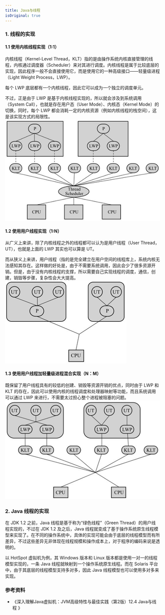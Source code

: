 ```yaml
---
title: Java与线程
isOriginal: true
---
```


### 1. 线程的实现

#### 1.1 使用内核线程实现（1:1）
内核线程（Kernel-Level Thread，KLT）指的是由操作系统内核直接管理的线程，内核通过调度器（Scheduler）来对其进行调度。内核线程是属于比较底层的实现，因此程序一般不会直接使用它，而是使用它的一种高级接口——轻量级进程（Light Weight Process，LWP）。

每个 LWP 底层都有一个内核线程，因此它可以成为一个独立的调度单元。

不过，正是由于 LWP 是基于内核线程实现的，所以就会涉及到系统调用（System Call），也就是存在用户态（User Mode）、内核态（Kernel Mode）的切换，同时，每个 LWP 都会消耗一定的内核资源（例如内核线程的栈空间），这是该实现方式的局限性。
![轻量级进程与内核线程之间1∶1的关系](./assets/lwp.png "轻量级进程与内核线程之间1∶1的关系")

#### 1.2 使用用户线程实现（1:N）
从广义上来讲，除了内核线程之外的线程都可以认为是用户线程（User Thread，UT），也就是上面的 LWP 其实也可以算是 UT。

而从狭义上来讲，用户线程（指的是完全建立在用户空间的线程库上，系统内核无法感知其存在。这样做的好处是，由于不需要系统调用，因此会少了很多资源开销。但是，由于没有内核线程的支撑，所以需要自己实现线程的调度，通信，创建，销毁等步骤，复杂性会大大提高。
![进程与用户线程之间1∶N的关系](./assets/ut.png "进程与用户线程之间1∶N的关系")

#### 1.3 使用用户线程加轻量级进程混合实现（N：M）
既保留了用户线程具有的较低的创建、销毁等资源开销的优点，同时由于 LWP 和 KLT 的存在，因此可以使用内核的线程调度和处理器映射等功能，而且系统调用可以通过 LWP 来进行，不需要太过担心整个进程被阻塞的问题。
![用户线程与轻量级进程之间N∶M的关系](./assets/ut-and-lwp.png "用户线程与轻量级进程之间N∶M的关系")

### 2. Java 线程的实现
在 JDK 1.2 之前，Java 线程是基于称为“绿色线程”（Green Thread）的用户线程实现的，不过在 JDK 1.2 及之后，Java 线程就变成了基于操作系统原生线程模型来实现了。在不同的操作系统中，具体的实现可能会由于底层的线程模型而有所差异，不过这些差异无非体现在线程规模和操作成本上，对于程序的编码来说是透明的。

以 HotSpot 虚拟机为例，其 Windows 版本和 Linux 版本都是使用一对一的线程模型实现的，一条 Java 线程就映射到一个操作系统原生线程。而在 Solaris 平台中，由于其底层的线程模型支持多对多，因此 Java 线程模型也可以使用多对多来实现。

### 参考资料

- 《深入理解Java虚拟机：JVM高级特性与最佳实践（第2版）12.4 Java与线程 》

